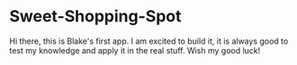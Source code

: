 # Sweet-Shopping-Spot

Hi there, this is Blake's first app. I am excited to build it, it is always good to test my knowledge and apply it in the real stuff. Wish my good luck!
